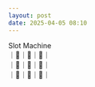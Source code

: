 ```yaml
---
layout: post
date: 2025-04-05 08:10
---
```


Slot Machine<br />
｜🍇｜💎｜🍇｜<br />
｜💎｜🔔｜🤡｜<br />
｜🍇｜🍇｜🔔｜<br />

